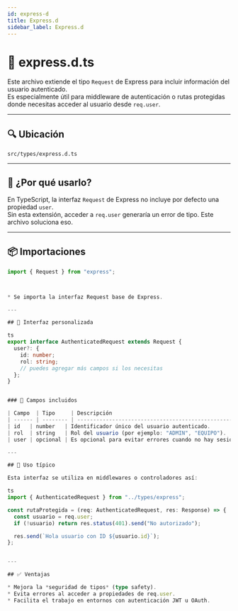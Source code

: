 ```yaml
---
id: express-d
title: Express.d
sidebar_label: Express.d
---
```


# 📄 express.d.ts

Este archivo extiende el tipo `Request` de Express para incluir información del usuario autenticado.  
Es especialmente útil para middleware de autenticación o rutas protegidas donde necesitas acceder al usuario desde `req.user`.

---

## 🔍 Ubicación

`src/types/express.d.ts`

---

## 🧠 ¿Por qué usarlo?

En TypeScript, la interfaz `Request` de Express no incluye por defecto una propiedad `user`.  
Sin esta extensión, acceder a `req.user` generaría un error de tipo. Este archivo soluciona eso.

---

## 📦 Importaciones

```ts
import { Request } from "express";



* Se importa la interfaz Request base de Express.

---

## 🧱 Interfaz personalizada

ts
export interface AuthenticatedRequest extends Request {
  user?: {
    id: number;
    rol: string;
    // puedes agregar más campos si los necesitas
  };
}


### 🔐 Campos incluidos

| Campo  | Tipo     | Descripción                                           |
| ------ | -------- | ----------------------------------------------------- |
| id   | number   | Identificador único del usuario autenticado.          |
| rol  | string   | Rol del usuario (por ejemplo: "ADMIN", "EQUIPO").     |
| user | opcional | Es opcional para evitar errores cuando no hay sesión. |

---

## 🧰 Uso típico

Esta interfaz se utiliza en middlewares o controladores así:

ts
import { AuthenticatedRequest } from "../types/express";

const rutaProtegida = (req: AuthenticatedRequest, res: Response) => {
  const usuario = req.user;
  if (!usuario) return res.status(401).send("No autorizado");

  res.send(`Hola usuario con ID ${usuario.id}`);
};


---

## ✅ Ventajas

* Mejora la *seguridad de tipos* (type safety).
* Evita errores al acceder a propiedades de req.user.
* Facilita el trabajo en entornos con autenticación JWT u OAuth.